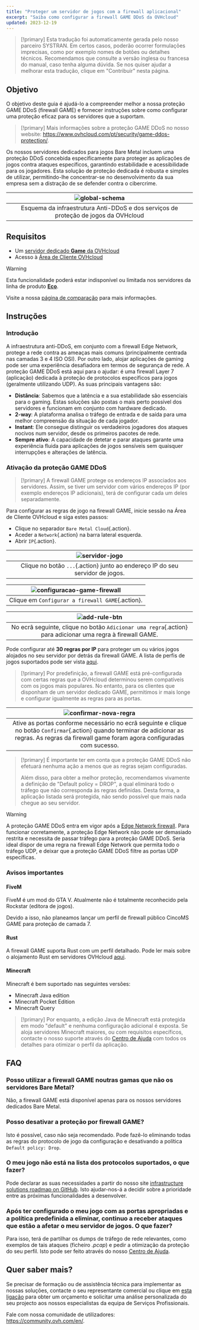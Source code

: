 ```yaml
---
title: "Proteger um servidor de jogos com a firewall aplicacional"
excerpt: "Saiba como configurar a firewall GAME DDoS da OVHcloud"
updated: 2023-12-19
---
```


> [!primary]
> Esta tradução foi automaticamente gerada pelo nosso parceiro SYSTRAN. Em certos casos, poderão ocorrer formulações imprecisas, como por exemplo nomes de botões ou detalhes técnicos. Recomendamos que consulte a versão inglesa ou francesa do manual, caso tenha alguma dúvida. Se nos quiser ajudar a melhorar esta tradução, clique em "Contribuir" nesta página.
>

## Objetivo

O objetivo deste guia é ajudá-lo a compreender melhor a nossa proteção GAME DDoS (firewall GAME) e fornecer instruções sobre como configurar uma proteção eficaz para os servidores que a suportam.

> [!primary]
> Mais informações sobre a proteção GAME DDoS no nosso website: <https://www.ovhcloud.com/pt/security/game-ddos-protection/>.
> 

Os nossos servidores dedicados para jogos Bare Metal incluem uma proteção DDoS concebida especificamente para proteger as aplicações de jogos contra ataques específicos, garantindo estabilidade e acessibilidade para os jogadores. Esta solução de proteção dedicada é robusta e simples de utilizar, permitindo-lhe concentrar-se no desenvolvimento da sua empresa sem a distração de se defender contra o cibercrime.

| ![global-schema](images/global_schema_focus_game.png) |
|:--:|
| Esquema da infraestrutura Anti-DDoS e dos serviços de proteção de jogos da OVHcloud |

## Requisitos

- Um [servidor dedicado **Game** da OVHcloud](https://www.ovhcloud.com/pt/bare-metal/prices/#filterType=range_element&filterValue=game)
- Acesso à [Área de Cliente OVHcloud](https://www.ovh.com/auth/?action=gotomanager&from=https://www.ovh.pt/&ovhSubsidiary=pt)

> [!warning]
> Esta funcionalidade poderá estar indisponível ou limitada nos servidores da linha de produto [**Eco**](https://eco.ovhcloud.com/pt/about/).
>
> Visite a nossa [página de comparação](https://eco.ovhcloud.com/pt/compare/) para mais informações.

## Instruções

### Introdução

A infraestrutura anti-DDoS, em conjunto com a firewall Edge Network, protege a rede contra as ameaças mais comuns (principalmente centrada nas camadas 3 e 4 ISO OSI). Por outro lado, alojar aplicações de gaming pode ser uma experiência desafiadora em termos de segurança de rede. A proteção GAME DDoS está aqui para o ajudar: é uma firewall Layer 7 (aplicação) dedicada à proteção de protocolos específicos para jogos (geralmente utilizando UDP). As suas principais vantagens são:

- **Distância**: Sabemos que a latência e a sua estabilidade são essenciais para o gaming. Estas soluções são postas o mais perto possível dos servidores e funcionam em conjunto com hardware dedicado.
- **2-way**: A plataforma analisa o tráfego de entrada e de saída para uma melhor compreensão da situação de cada jogador.
- **Instant**: Ele consegue distinguir os verdadeiros jogadores dos ataques nocivos num servidor, desde os primeiros pacotes de rede.
- **Sempre ativo**: A capacidade de detetar e parar ataques garante uma experiência fluida para aplicações de jogos sensíveis sem quaisquer interrupções e alterações de latência.

### Ativação da proteção GAME DDoS

> [!primary]
> A firewall GAME protege os endereços IP associados aos servidores. Assim, se tiver um servidor com vários endereços IP (por exemplo endereços IP adicionais), terá de configurar cada um deles separadamente.
>

Para configurar as regras de jogo na firewall GAME, inicie sessão na Área de Cliente OVHcloud e siga estes passos:

- Clique no separador `Bare Metal Cloud`{.action}.
- Aceder a `Network`{.action} na barra lateral esquerda.
- Abrir `IP`{.action}.

| ![servidor-jogo](images/firewall_game_01_blur.png) |
|:--:|
| Clique no botão `...`{.action} junto ao endereço IP do seu servidor de jogos. |

| ![configuracao-game-firewall](images/firewall_game_02.png) |
|:--:|
| Clique em `Configurar a firewall GAME`{.action}. |


|![add-rule-btn](images/firewall_game_03.png) |
|:--:|
| No ecrã seguinte, clique no botão `Adicionar uma regra`{.action} para adicionar uma regra à firewall GAME. |

Pode configurar até **30 regras por IP** para proteger um ou vários jogos alojados no seu servidor por detrás da firewall GAME. A lista de perfis de jogos suportados pode ser vista [aqui](https://www.ovhcloud.com/pt/security/game-ddos-protection/).

> [!primary]
> Por predefinição, a firewall GAME está pré-configurada com certas regras que a OVHcloud determinou serem compatíveis com os jogos mais populares. No entanto, para os clientes que disponham de um servidor dedicado GAME, permitimos ir mais longe e configurar igualmente as regras para as portas.
> 

| ![confirmar-nova-regra](images/firewall_game_04.png) |
|:--:|
| Ative as portas conforme necessário no ecrã seguinte e clique no botão `Confirmar`{.action} quando terminar de adicionar as regras. As regras da firewall game foram agora configuradas com sucesso. |

> [!primary]
> É importante ter em conta que a proteção GAME DDoS não efetuará nenhuma ação a menos que as regras sejam configuradas.
>
> Além disso, para obter a melhor proteção, recomendamos vivamente a definição de "Default policy = DROP", a qual eliminará todo o tráfego que não corresponda às regras definidas. Desta forma, a aplicação listada será protegida, não sendo possível que mais nada chegue ao seu servidor.
> 

> [!warning]
> A proteção GAME DDoS entra em vigor após a [Edge Network firewall](/pages/bare_metal_cloud/dedicated_servers/firewall_network). Para funcionar corretamente, a proteção Edge Network não pode ser demasiado restrita e necessita de passar tráfego para a proteção GAME DDoS. Seria ideal dispor de uma regra na firewall Edge Network que permita todo o tráfego UDP, e deixar que a proteção GAME DDoS filtre as portas UDP específicas.
>

### Avisos importantes

#### FiveM

FiveM é um mod do GTA V. Atualmente não é totalmente reconhecido pela Rockstar (editora de jogos).

Devido a isso, não planeamos lançar um perfil de firewall público CincoMS GAME para proteção de camada 7.

#### Rust

A firewall GAME suporta Rust com um perfil detalhado. Pode ler mais sobre o alojamento Rust em servidores OVHcloud [aqui](https://www.ovhcloud.com/pt/bare-metal/game/rust-server/).

#### Minecraft

Minecraft é bem suportado nas seguintes versões:

- Minecraft Java edition 
- Minecraft Pocket Edition
- Minecraft Query

> [!primary]
> Por enquanto, a edição Java de Minecraft está protegida em modo "default" e nenhuma configuração adicional é exposta. Se aloja servidores Minecraft maiores, ou com requisitos específicos, contacte o nosso suporte através do [Centro de Ajuda](https://help.ovhcloud.com/csm?id=csm_cases_requests) com todos os detalhes para otimizar o perfil da aplicação.
>

## FAQ

### Posso utilizar a firewall GAME noutras gamas que não os servidores Bare Metal?

Não, a firewall GAME está disponível apenas para os nossos servidores dedicados Bare Metal.

### Posso desativar a proteção por firewall GAME?

Isto é possível, caso não seja recomendado. Pode fazê-lo eliminando todas as regras do protocolo de jogo da configuração e desativando a política `Default policy: Drop`.

### O meu jogo não está na lista dos protocolos suportados, o que fazer?

Pode declarar as suas necessidades a partir do nosso site [infrastructure solutions roadmap on GitHub](https://github.com/orgs/ovh/projects/16/views/14). Isto ajudar-nos-á a decidir sobre a prioridade entre as próximas funcionalidades a desenvolver.

### Após ter configurado o meu jogo com as portas apropriadas e a política predefinida a eliminar, continuo a receber ataques que estão a afetar o meu servidor de jogos. O que fazer?

Para isso, terá de partilhar os dumps de tráfego de rede relevantes, como exemplos de tais ataques (ficheiro *.pcap*) e pedir a otimização da proteção do seu perfil. Isto pode ser feito através do nosso [Centro de Ajuda](https://help.ovhcloud.com/csm?id=csm_cases_requests).

## Quer saber mais?

Se precisar de formação ou de assistência técnica para implementar as nossas soluções, contacte o seu representante comercial ou clique em [esta ligação](https://www.ovhcloud.com/pt/professional-services/) para obter um orçamento e solicitar uma análise personalizada do seu projecto aos nossos especialistas da equipa de Serviços Profissionais.

Fale com nossa comunidade de utilizadores: <https://community.ovh.com/en/>.